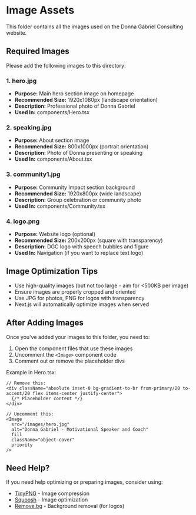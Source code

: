 # Image Assets

This folder contains all the images used on the Donna Gabriel Consulting website.

## Required Images

Please add the following images to this directory:

### 1. hero.jpg
- **Purpose:** Main hero section image on homepage
- **Recommended Size:** 1920x1080px (landscape orientation)
- **Description:** Professional photo of Donna Gabriel
- **Used In:** components/Hero.tsx

### 2. speaking.jpg
- **Purpose:** About section image
- **Recommended Size:** 800x1000px (portrait orientation)
- **Description:** Photo of Donna presenting or speaking
- **Used In:** components/About.tsx

### 3. community1.jpg
- **Purpose:** Community Impact section background
- **Recommended Size:** 1920x800px (wide landscape)
- **Description:** Group celebration or community photo
- **Used In:** components/Community.tsx

### 4. logo.png
- **Purpose:** Website logo (optional)
- **Recommended Size:** 200x200px (square with transparency)
- **Description:** DGC logo with speech bubbles and figure
- **Used In:** Navigation (if you want to replace text logo)

## Image Optimization Tips

- Use high-quality images (but not too large - aim for <500KB per image)
- Ensure images are properly cropped and oriented
- Use JPG for photos, PNG for logos with transparency
- Next.js will automatically optimize images when served

## After Adding Images

Once you've added your images to this folder, you need to:

1. Open the component files that use these images
2. Uncomment the `<Image>` component code
3. Comment out or remove the placeholder divs

Example in Hero.tsx:
```tsx
// Remove this:
<div className="absolute inset-0 bg-gradient-to-br from-primary/20 to-accent/20 flex items-center justify-center">
  {/* Placeholder content */}
</div>

// Uncomment this:
<Image
  src="/images/hero.jpg"
  alt="Donna Gabriel - Motivational Speaker and Coach"
  fill
  className="object-cover"
  priority
/>
```

## Need Help?

If you need help optimizing or preparing images, consider using:
- [TinyPNG](https://tinypng.com/) - Image compression
- [Squoosh](https://squoosh.app/) - Image optimization
- [Remove.bg](https://www.remove.bg/) - Background removal (for logos)

